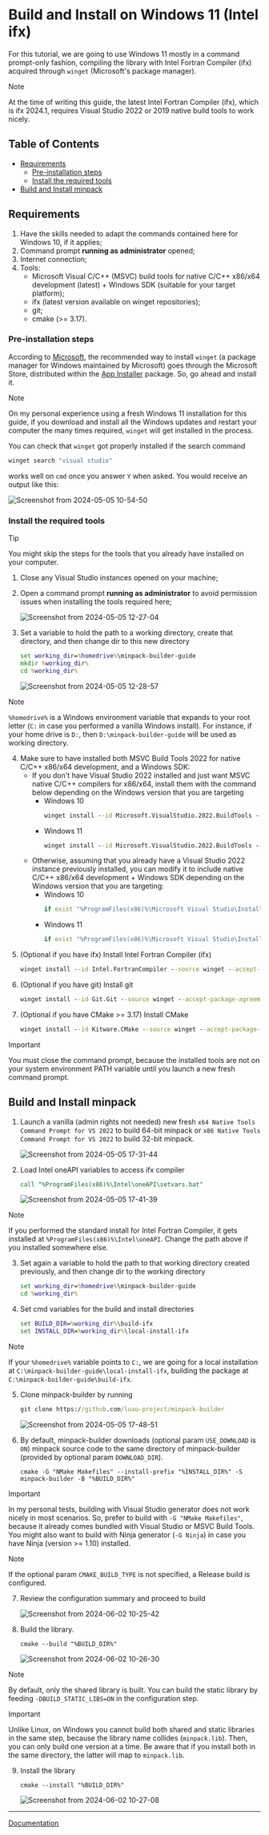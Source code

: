 # Build and Install on Windows 11 (Intel ifx)

For this tutorial, we are going to use Windows 11 mostly in a command prompt-only fashion, compiling the library with Intel Fortran Compiler (ifx) acquired through ```winget``` (Microsoft's package manager).

> [!NOTE]
> 
> At the time of writing this guide, the latest Intel Fortran Compiler (ifx), which is ifx 2024.1, requires Visual Studio 2022 or 2019 native build tools to work nicely.

## Table of Contents

* [Requirements](#requirements)
    * [Pre-installation steps](#pre-installation-steps)
    * [Install the required tools](#install-the-required-tools)
* [Build and Install minpack](#build-and-install-minpack)

## Requirements

1. Have the skills needed to adapt the commands contained here for Windows 10, if it applies;
2. Command prompt **running as administrator** opened;
3. Internet connection;
4. Tools:
    * Microsoft Visual C/C++ (MSVC) build tools for native C/C++ x86/x64 development (latest) + Windows SDK (suitable for your target platform);
    * ifx (latest version available on winget repositories);
    * git;
    * cmake (>= 3.17).

### Pre-installation steps

According to [Microsoft](https://github.com/microsoft/winget-cli), the recommended way to install ```winget``` (a package manager for Windows maintained by Microsoft) goes through the Microsoft Store, distributed within the [App Installer](https://www.microsoft.com/p/app-installer/9nblggh4nns1) package. So, go ahead and install it.

> [!NOTE]
> 
> On my personal experience using a fresh Windows 11 installation for this guide, if you download and install all the Windows updates and restart your computer the many times required, ```winget``` will get installed in the process.

You can check that ```winget``` got properly installed if the search command

```cmd
winget search "visual studio"
```

works well on ```cmd``` once you answer ```Y``` when asked. You would receive an output like this:

![Screenshot from 2024-05-05 10-54-50](https://github.com/luau-project/minpack-builder/assets/18295115/2eabeafc-a898-4a97-8fba-937ec5bec0a5)

### Install the required tools

> [!TIP]
>
> You might skip the steps for the tools that you already have installed on your computer.

1. Close any Visual Studio instances opened on your machine;
2. Open a command prompt **running as administrator** to avoid permission issues when installing the tools required here;

    ![Screenshot from 2024-05-05 12-27-04](https://github.com/luau-project/minpack-builder/assets/18295115/a4ba3d9f-4832-4f91-baf3-d9ea1bb76748)

3. Set a variable to hold the path to a working directory, create that directory, and then change dir to this new directory
    ```cmd
    set working_dir=%homedrive%\minpack-builder-guide
    mkdir %working_dir%
    cd %working_dir%
    ```

    ![Screenshot from 2024-05-05 12-28-57](https://github.com/luau-project/minpack-builder/assets/18295115/3ea47e3f-7cbc-40f4-9585-5b7eb7d7dd73)

> [!NOTE]
> 
> ```%homedrive%``` is a Windows environment variable that expands to your root letter (```C:``` in case you performed a vanilla Windows install). For instance, if your home drive is ``D:``, then ``D:\minpack-builder-guide`` will be used as working directory.

4. Make sure to have installed both MSVC Build Tools 2022 for native C/C++ x86/x64 development, and a Windows SDK:
    * If you don't have Visual Studio 2022 installed and just want MSVC native C/C++ compilers for x86/x64, install them with the command below depending on the Windows version that you are targeting
        * Windows 10
            ```cmd
            winget install --id Microsoft.VisualStudio.2022.BuildTools --source winget --silent --override "--quiet --add Microsoft.VisualStudio.Component.VC.Tools.x86.x64 --add Microsoft.VisualStudio.Component.Windows10SDK.18362"
            ```
        * Windows 11
            ```cmd
            winget install --id Microsoft.VisualStudio.2022.BuildTools --source winget --silent --override "--quiet --add Microsoft.VisualStudio.Component.VC.Tools.x86.x64 --add Microsoft.VisualStudio.Component.Windows11SDK.22000"
            ```
    * Otherwise, assuming that you already have a Visual Studio 2022 instance previously installed, you can modify it to include native C/C++ x86/x64 development + Windows SDK depending on the Windows version that you are targeting:
        * Windows 10
            ```cmd
            if exist "%ProgramFiles(x86)%\Microsoft Visual Studio\Installer\vswhere.exe" (for /f "usebackq tokens=*" %i in (`"%ProgramFiles(x86)%\Microsoft Visual Studio\Installer\vswhere.exe" -latest -products * -property properties.setupEngineFilePath`) do ( for /f "usebackq tokens=*" %j in (`"%ProgramFiles(x86)%\Microsoft Visual Studio\Installer\vswhere.exe" -latest -products * -property installationPath`) do ( "%comspec%" /C ""%i" modify --quiet --installPath "%j" --add Microsoft.VisualStudio.Component.VC.Tools.x86.x64 --add Microsoft.VisualStudio.Component.Windows10SDK.18362" ) ) ) else ( echo "Unable to find vswhere.exe" )
            ```
        * Windows 11
            ```cmd
            if exist "%ProgramFiles(x86)%\Microsoft Visual Studio\Installer\vswhere.exe" (for /f "usebackq tokens=*" %i in (`"%ProgramFiles(x86)%\Microsoft Visual Studio\Installer\vswhere.exe" -latest -products * -property properties.setupEngineFilePath`) do ( for /f "usebackq tokens=*" %j in (`"%ProgramFiles(x86)%\Microsoft Visual Studio\Installer\vswhere.exe" -latest -products * -property installationPath`) do ( "%comspec%" /C ""%i" modify --quiet --installPath "%j" --add Microsoft.VisualStudio.Component.VC.Tools.x86.x64 --add Microsoft.VisualStudio.Component.Windows11SDK.22000" ) ) ) else ( echo "Unable to find vswhere.exe" )
            ```
5. (Optional if you have ifx) Install Intel Fortran Compiler (ifx)
    ```cmd
    winget install --id Intel.FortranCompiler --source winget --accept-package-agreements --accept-source-agreements --silent
    ```
6. (Optional if you have git) Install git
    ```cmd
    winget install --id Git.Git --source winget --accept-package-agreements --accept-source-agreements --silent
    ```
7. (Optional if you have CMake >= 3.17) Install CMake
    ```cmd
    winget install --id Kitware.CMake --source winget --accept-package-agreements --accept-source-agreements --silent
    ```

> [!IMPORTANT]
> 
> You must close the command prompt, because the installed tools are not on your system environment PATH variable until you launch a new fresh command prompt.

## Build and Install minpack

1. Launch a vanilla (admin rights not needed) new fresh ``x64 Native Tools Command Prompt for VS 2022`` to build 64-bit minpack or ``x86 Native Tools Command Prompt for VS 2022`` to build 32-bit minpack.

    ![Screenshot from 2024-05-05 17-31-44](https://github.com/luau-project/minpack-builder/assets/18295115/3cc4a4e0-5a36-4f3c-b087-9136e94e3148)

2. Load Intel oneAPI variables to access ifx compiler

    ```cmd
    call "%ProgramFiles(x86)%\Intel\oneAPI\setvars.bat"
    ```

    ![Screenshot from 2024-05-05 17-41-39](https://github.com/luau-project/minpack-builder/assets/18295115/527e2acc-1b95-409c-87e5-9e8c9bbf75c9)

> [!NOTE]
> 
> If you performed the standard install for Intel Fortran Compiler, it gets installed at ```%ProgramFiles(x86)%\Intel\oneAPI```. Change the path above if you installed somewhere else.

3. Set again a variable to hold the path to that working directory created previously, and then change dir to the working directory
    ```cmd
    set working_dir=%homedrive%\minpack-builder-guide
    cd %working_dir%
    ```

4. Set cmd variables for the build and install directories
    ```cmd
    set BUILD_DIR=%working_dir%\build-ifx
    set INSTALL_DIR=%working_dir%\local-install-ifx
    ```
> [!NOTE]
> 
> If your ```%homedrive%``` variable points to ```C:```, we are going for a local installation at ```C:\minpack-builder-guide\local-install-ifx```, building the package at ```C:\minpack-builder-guide\build-ifx```.

5. Clone minpack-builder by running 

    ```cmd
    git clone https://github.com/luau-project/minpack-builder
    ```

    ![Screenshot from 2024-05-05 17-48-51](https://github.com/luau-project/minpack-builder/assets/18295115/f77c04d4-1beb-47eb-b62b-0d5d9b142330)

6. By default, minpack-builder downloads (optional param ```USE_DOWNLOAD``` is ```ON```) minpack source code to the same directory of minpack-builder (provided by optional param ```DOWNLOAD_DIR```).

    ```
    cmake -G "NMake Makefiles" --install-prefix "%INSTALL_DIR%" -S minpack-builder -B "%BUILD_DIR%"
    ```

> [!IMPORTANT]
> 
> In my personal tests, building with Visual Studio generator does not work nicely in most scenarios. So, prefer to build with ```-G "NMake Makefiles"```, because it already comes bundled with Visual Studio or MSVC Build Tools. You might also want to build with Ninja generator (```-G Ninja```) in case you have Ninja (version >= 1.10) installed.

> [!NOTE]
> 
> If the optional param ```CMAKE_BUILD_TYPE``` is not specified, a Release build is configured.

7. Review the configuration summary and proceed to build

    ![Screenshot from 2024-06-02 10-25-42](https://github.com/luau-project/minpack-builder/assets/18295115/3b498b71-0cff-47dc-a08e-0c6415baa44a)

8. Build the library. 

    ```
    cmake --build "%BUILD_DIR%"
    ```

    ![Screenshot from 2024-06-02 10-26-30](https://github.com/luau-project/minpack-builder/assets/18295115/813ac470-66d1-4bee-bb0e-a2b7cf0a64ab)

> [!NOTE]
> 
> By default, only the shared library is built. You can build the static library by feeding ```-DBUILD_STATIC_LIBS=ON``` in the configuration step.


> [!IMPORTANT]
> 
> Unlike Linux, on Windows you cannot build both shared and static libraries in the same step, because the library name collides (``minpack.lib``). Then, you can only build one version at a time. Be aware that if you install both in the same directory, the latter will map to ``minpack.lib``.

9. Install the library

    ```
    cmake --install "%BUILD_DIR%"
    ```

    ![Screenshot from 2024-06-02 10-27-08](https://github.com/luau-project/minpack-builder/assets/18295115/dc7dfec4-ef56-4d98-9ea5-e7f963869185)

---
[Documentation](README.md)
